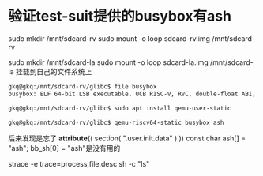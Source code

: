 # 验证test-suit提供的busybox有ash
sudo mkdir /mnt/sdcard-rv
sudo mount -o loop sdcard-rv.img /mnt/sdcard-rv

sudo mkdir /mnt/sdcard-la
sudo mount -o loop sdcard-la.img /mnt/sdcard-la
挂载到自己的文件系统上

```bash
gkq@gkq:/mnt/sdcard-rv/glibc$ file busybox
busybox: ELF 64-bit LSB executable, UCB RISC-V, RVC, double-float ABI, version 1 (SYSV), statically linked, BuildID[sha1]=84bdbec99577a855e0295e4bef67adb826987d09, for GNU/Linux 4.15.0, stripped

gkq@gkq:/mnt/sdcard-rv/glibc$ sudo apt install qemu-user-static

gkq@gkq:/mnt/sdcard-rv/glibc$ qemu-riscv64-static busybox ash
```

后来发现是忘了
__attribute__(( section( ".user.init.data" ) )) const char	 ash[] = "ash";
bb_sh[0] = "ash"是没有用的





strace -e trace=process,file,desc sh -c "ls"